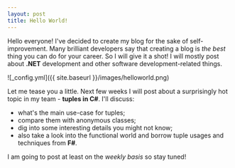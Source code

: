 ```yaml
---
layout: post
title: Hello World!
---
```


Hello everyone! I've decided to create my blog for the sake of self-improvement. Many brilliant developers say that creating a blog is _the best_ thing you can do for your career. So I will give it a shot!
I will mostly post about **.NET** development and other software development-related things.

![_config.yml]({{ site.baseurl }}/images/helloworld.png)

Let me tease you a little. Next few weeks I will post about a surprisingly hot topic in my team - **tuples in C#**. 
I'll discuss:
- what's the main use-case for tuples;
- compare them with anonymous classes;
- dig into some interesting details you might not know;
- also take a look into the functional world and borrow tuple usages and techniques from **F#**. 

I am going to post at least on the _weekly basis_ so stay tuned!
